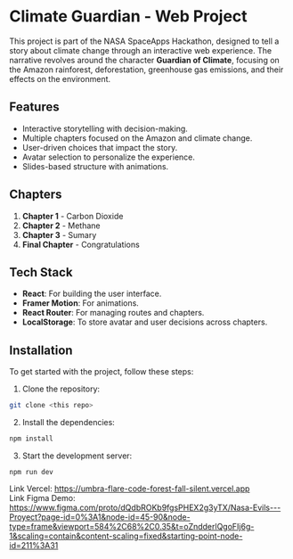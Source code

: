 
# Climate Guardian - Web Project

This project is part of the NASA SpaceApps Hackathon, designed to tell a story about climate change through an interactive web experience. The narrative revolves around the character **Guardian of Climate**, focusing on the Amazon rainforest, deforestation, greenhouse gas emissions, and their effects on the environment.

## Features
- Interactive storytelling with decision-making.
- Multiple chapters focused on the Amazon and climate change.
- User-driven choices that impact the story.
- Avatar selection to personalize the experience.
- Slides-based structure with animations.
  
## Chapters
1. **Chapter 1** - Carbon Dioxide
2. **Chapter 2** - Methane
3. **Chapter 3** - Sumary
4. **Final Chapter** - Congratulations

## Tech Stack
- **React**: For building the user interface.
- **Framer Motion**: For animations.
- **React Router**: For managing routes and chapters.
- **LocalStorage**: To store avatar and user decisions across chapters.

## Installation

To get started with the project, follow these steps:

1. Clone the repository:


```bash
git clone <this repo>
```

2. Install the dependencies:

```bash
npm install
```

3. Start the development server:

```
npm run dev
```

Link Vercel: https://umbra-flare-code-forest-fall-silent.vercel.app  
Link Figma Demo: https://www.figma.com/proto/dQdbROKb9fgsPHEX2g3yTX/Nasa-Evils---Proyect?page-id=0%3A1&node-id=45-90&node-type=frame&viewport=584%2C68%2C0.35&t=oZndderlQgoFIj6g-1&scaling=contain&content-scaling=fixed&starting-point-node-id=211%3A31


